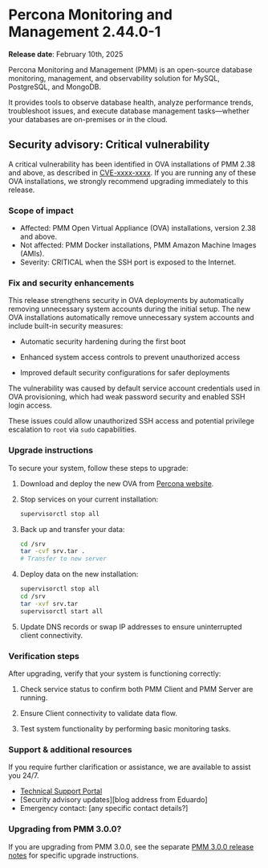 # Percona Monitoring and Management 2.44.0-1

**Release date**: February 10th, 2025                                                                            

Percona Monitoring and Management (PMM) is an open-source database monitoring, management, and observability solution for MySQL, PostgreSQL, and MongoDB. 

It provides tools to observe database health, analyze performance trends, troubleshoot issues, and execute database management tasks—whether your databases are on-premises or in the cloud.


## Security advisory: Critical vulnerability

A critical vulnerability has been identified in OVA installations of PMM 2.38 and above, as described in  [CVE-xxxx-xxxx](https://cve.mitre.org/cgi-bin/cvename.cgi?name=xxxx-xxxx).  If you are running any of these OVA installations, we strongly recommend upgrading immediately to this release.

### Scope of impact
- Affected: PMM Open Virtual Appliance (OVA) installations, version 2.38 and above.
- Not affected: PMM Docker installations, PMM Amazon Machine Images (AMIs).
- Severity: CRITICAL when the SSH port is exposed to the Internet.

### Fix and security enhancements 

This release strengthens security in OVA deployments by automatically removing unnecessary system accounts during the initial setup. The new OVA installations automatically remove unnecessary system accounts and include built-in security measures:

- Automatic security hardening during the first boot

- Enhanced system access controls to prevent unauthorized access

- Improved default security configurations for safer deployments

The vulnerability was caused by default service account credentials used in OVA provisioning, which had weak password security and enabled SSH login access. 

These issues could allow unauthorized SSH access and potential privilege escalation to `root` via `sudo` capabilities.

### Upgrade instructions

To secure your system, follow these steps to upgrade:

1. Download and deploy the new OVA from [Percona website](https://www.percona.com/downloads).
2. Stop services on your current installation: 
    ```sh 
    supervisorctl stop all
    ```
3. Back up and transfer your data:
    ```sh
    cd /srv
    tar -cvf srv.tar .
    # Transfer to new server
    ```

4. Deploy data on the new installation:
    ```sh
    supervisorctl stop all
    cd /srv
    tar -xvf srv.tar
    supervisorctl start all
    ```
5. Update DNS records or swap IP addresses to ensure uninterrupted client connectivity.

### Verification steps

After upgrading, verify that your system is functioning correctly:

1. Check service status to confirm both PMM Client and PMM Server are running.

2. Ensure Client connectivity to validate data flow.

3. Test system functionality by performing basic monitoring tasks.

### Support & additional resources
If you require further clarification or assistance, we are available to assist you 24/7.
 
 - [Technical Support Portal](https://my.percona.com)
 - [Security advisory updates][blog address from Eduardo]
 - Emergency contact: [any specific contact details?]

### Upgrading from PMM 3.0.0?
If you are upgrading from PMM 3.0.0, see the separate [PMM 3.0.0 release notes](https://docs.percona.com/percona-monitoring-and-management/3/release-notes/3.0.0.1.html) for specific upgrade instructions.